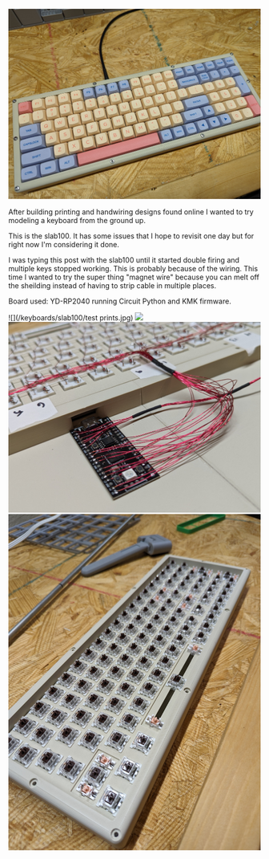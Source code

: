 ![](/keyboards/slab100/complete.jpg)

After building printing and handwiring designs found online I wanted to try modeling a keyboard from the ground up. 

This is the slab100. It has some issues that I hope to revisit one day but for right now I'm considering it done. 

I was typing this post with the slab100 until it started double firing and multiple keys stopped working. This is probably because of the wiring. This time I wanted to try the super thing "magnet wire" because you can melt off the sheilding instead of having to strip cable in multiple places. 

Board used: YD-RP2040 running Circuit Python and KMK firmware. 

![](/keyboards/slab100/test prints.jpg)
![](/keyboards/slab100/diotes.jpg)
![](/keyboards/slab100/wiring.jpg)
![](/keyboards/slab100/top.jpg)
